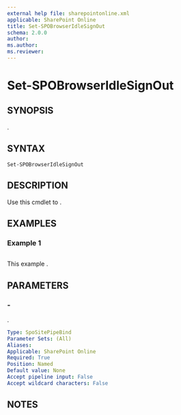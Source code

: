 ```yaml
---
external help file: sharepointonline.xml
applicable: SharePoint Online
title: Set-SPOBrowserIdleSignOut
schema: 2.0.0
author: 
ms.author: 
ms.reviewer:
---
```


# Set-SPOBrowserIdleSignOut

## SYNOPSIS
.

## SYNTAX

```
Set-SPOBrowserIdleSignOut
```

## DESCRIPTION
Use this cmdlet to .

## EXAMPLES

### Example 1

```

```

This example .

## PARAMETERS

### -

.

```yaml
Type: SpoSitePipeBind
Parameter Sets: (All)
Aliases: 
Applicable: SharePoint Online
Required: True
Position: Named
Default value: None
Accept pipeline input: False
Accept wildcard characters: False
```

## NOTES

